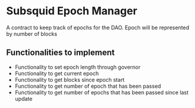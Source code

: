 # Subsquid  Epoch Manager

A contract to keep track of epochs for the DAO. Epoch will be represented by number of blocks

## Functionalities to implement

* Functionality to set epoch length through governor
* Functionality to get current epoch
* Functionality to get  blocks since epoch start
* Functionality to get number of epoch that has been passed
* Functionality to get number of epochs that has been passed since last update


